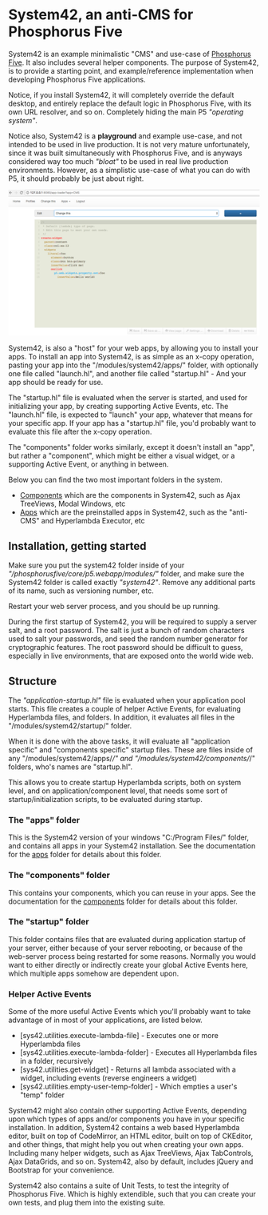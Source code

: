 
System42, an anti-CMS for Phosphorus Five
========

System42 is an example minimalistic "CMS" and use-case of [Phosphorus Five](https://github.com/polterguy/phosphorusfive).
It also includes several helper components. The purpose of System42, is to provide a starting point, 
and example/reference implementation when developing Phosphorus Five applications.

Notice, if you install System42, it will completely override the default desktop, and entirely replace the default
logic in Phosphorus Five, with its own URL resolver, and so on. Completely hiding the main P5 _"operating system"_.

Notice also, System42 is a __playground__ and example use-case, and not intended to be used in live production.
It is not very mature unfortunately, since it was built simultaneously with Phosphorus Five, and is anyways considered
way too much _"bloat"_ to be used in real live production environments. However, as a simplistic use-case of what you can
do with P5, it should probably be just about right.

![alt screenshot](screenshot.png)

System42, is also a "host" for your web apps, by allowing you to install your apps.
To install an app into System42, is as simple as an x-copy operation, pasting your app 
into the "/modules/system42/apps/" folder, with optionally one file called "launch.hl",
and another file called "startup.hl" - And your app should be ready for use.

The "startup.hl" file is evaluated when the server is started, and used for initializing
your app, by creating supporting Active Events, etc. The "launch.hl" file,
is expected to "launch" your app, whatever that means for your specific app.
If your app has a "startup.hl" file, you'd probably want to evaluate this file after the x-copy
operation.

The "components" folder works similarly, except it doesn't install an "app", but rather a "component", which
might be either a visual widget, or a supporting Active Event, or anything in between.

Below you can find the two most important folders in the system.

- [Components](components/) which are the components in System42, such as Ajax TreeViews, Modal Windows, etc
- [Apps](apps/) which are the preinstalled apps in System42, such as the "anti-CMS" and Hyperlambda Executor, etc

## Installation, getting started

Make sure you put the system42 folder inside of your _"/phosphorusfive/core/p5.webapp/modules/"_ folder, and make sure
the System42 folder is called exactly _"system42"_. Remove any additional parts of its name, such as versioning number, etc.

Restart your web server process, and you should be up running.

During the first startup of System42, you will be required to supply a server salt, and a root password. The salt is just a bunch
of random characters used to salt your passwords, and seed the random number generator for cryptographic features. The root
password should be difficult to guess, especially in live environments, that are exposed onto the world wide web.

## Structure

The _"application-startup.hl"_ file is evaluated when your application pool starts. This file creates a 
couple of helper Active Events, for evaluating Hyperlambda files, and folders. In addition, it evaluates 
all files in the "/modules/system42/startup/" folder.

When it is done with the above tasks, it will evaluate all "application specific" and "components specific"
startup files. These are files inside of any "/modules/system42/apps/*/" and "/modules/system42/components/*/" folders, 
who's names are "startup.hl".

This allows you to create startup Hyperlambda scripts, both on system level, and on application/component level, 
that needs some sort of startup/initialization scripts, to be evaluated during startup.

### The "apps" folder

This is the System42 version of your windows "C:/Program Files/" folder, and contains 
all apps in your System42 installation. See the documentation for the [apps](apps/)
folder for details about this folder.

### The "components" folder

This contains your components, which you can reuse in your apps. See the documentation for the [components](components/) 
folder for details about this folder.

### The "startup" folder

This folder contains files that are evaluated during application startup of your server, either because of your 
server rebooting, or because of the web-server process being restarted for some reasons. Normally you would want to either directly
or indirectly create your global Active Events here, which multiple apps somehow are dependent upon.

### Helper Active Events

Some of the more useful Active Events which you'll probably want to take advantage of in most of your applications, are listed below.

* [sys42.utilities.execute-lambda-file] - Executes one or more Hyperlambda files
* [sys42.utilities.execute-lambda-folder] - Executes all Hyperlambda files in a folder, recursively
* [sys42.utilities.get-widget] - Returns all lambda associated with a widget, including events (reverse engineers a widget)
* [sys42.utilities.empty-user-temp-folder] - Which empties a user's "temp" folder

System42 might also contain other supporting Active Events, depending upon which types of apps and/or components you have in your specific
installation. In addition, System42 contains a web based Hyperlambda editor, built on top of CodeMirror, an HTML editor,
built on top of CKEditor, and other things, that might help you out when creating your own apps. Including many helper widgets, such
as Ajax TreeViews, Ajax TabControls, Ajax DataGrids, and so on. System42, also by default, includes jQuery and Bootstrap for your
convenience.

System42 also contains a suite of Unit Tests, to test the integrity of Phosphorus Five. Which is highly extendible, such that you can 
create your own tests, and plug them into the existing suite.

